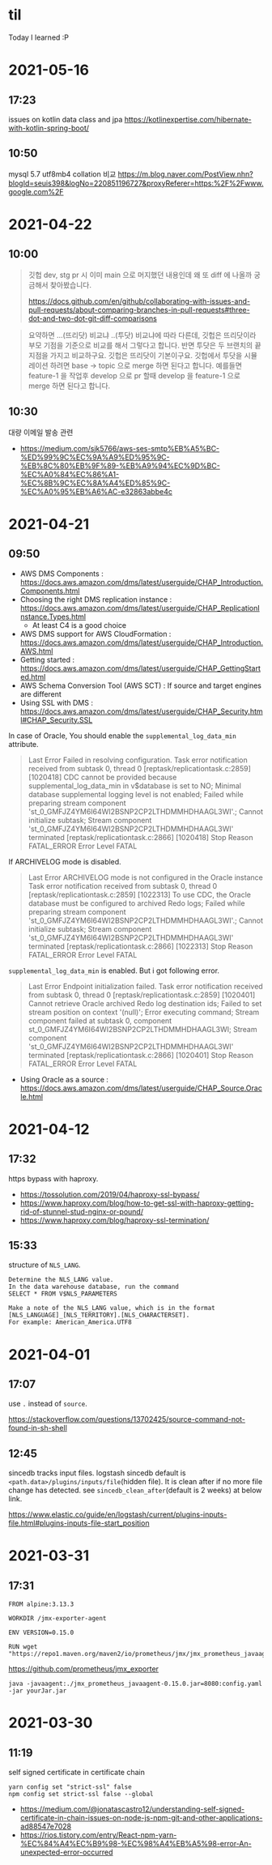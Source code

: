 # til

Today I learned :P

# 2021-05-16
## 17:23

issues on kotlin data class and jpa
https://kotlinexpertise.com/hibernate-with-kotlin-spring-boot/

## 10:50

mysql 5.7 utf8mb4 collation 비교
https://m.blog.naver.com/PostView.nhn?blogId=seuis398&logNo=220851196727&proxyReferer=https:%2F%2Fwww.google.com%2F

# 2021-04-22
## 10:00

>깃헙 dev, stg pr 시 이미 main 으로 머지했던 내용인데 왜 또 diff 에 나올까 궁금해서 찾아봤습니다.
>
>https://docs.github.com/en/github/collaborating-with-issues-and-pull-requests/about-comparing-branches-in-pull-requests#three-dot-and-two-dot-git-diff-comparisons

>요약하면 …(뜨리닷) 비교냐 ..(투닷) 비교냐에 따라 다른데, 깃헙은 뜨리닷이라 부모 기점을 기준으로 비교를 해서 그렇다고 합니다. 반면 투닷은 두 브랜치의 끝지점을 가지고 비교하구요. 깃헙은 뜨리닷이 기본이구요. 깃헙에서 투닷을 시뮬레이션 하려면 base -> topic 으로 merge 하면 된다고 합니다. 예를들면 feature-1 을 작업후 develop 으로 pr 할때 develop 을 feature-1 으로 merge 하면 된다고 합니다.

## 10:30

대량 이메일 발송 관련

* https://medium.com/sjk5766/aws-ses-smtp%EB%A5%BC-%ED%99%9C%EC%9A%A9%ED%95%9C-%EB%8C%80%EB%9F%89-%EB%A9%94%EC%9D%BC-%EC%A0%84%EC%86%A1-%EC%8B%9C%EC%8A%A4%ED%85%9C-%EC%A0%95%EB%A6%AC-e32863abbe4c


# 2021-04-21
## 09:50

* AWS DMS Components : https://docs.aws.amazon.com/dms/latest/userguide/CHAP_Introduction.Components.html
* Choosing the right DMS replication instance : https://docs.aws.amazon.com/dms/latest/userguide/CHAP_ReplicationInstance.Types.html 
  * At least C4 is a good choice
* AWS DMS support for AWS CloudFormation : https://docs.aws.amazon.com/dms/latest/userguide/CHAP_Introduction.AWS.html
* Getting started : https://docs.aws.amazon.com/dms/latest/userguide/CHAP_GettingStarted.html
* AWS Schema Conversion Tool (AWS SCT) : If source and target engines are different 
* Using SSL with DMS : https://docs.aws.amazon.com/dms/latest/userguide/CHAP_Security.html#CHAP_Security.SSL

In case of Oracle, You should enable the `supplemental_log_data_min` attribute.

>Last Error Failed in resolving configuration. Task error notification received from subtask 0, thread 0 [reptask/replicationtask.c:2859] [1020418] CDC cannot be provided because supplemental_log_data_min in v$database is set to NO; Minimal database supplemental logging level is not enabled; Failed while preparing stream component 'st_0_GMFJZ4YM6I64WI2BSNP2CP2LTHDMMHDHAAGL3WI'.; Cannot initialize subtask; Stream component 'st_0_GMFJZ4YM6I64WI2BSNP2CP2LTHDMMHDHAAGL3WI' terminated [reptask/replicationtask.c:2866] [1020418] Stop Reason FATAL_ERROR Error Level FATAL

If ARCHIVELOG mode is disabled.

>Last Error ARCHIVELOG mode is not configured in the Oracle instance Task error notification received from subtask 0, thread 0 [reptask/replicationtask.c:2859] [1022313] To use CDC, the Oracle database must be configured to archived Redo logs; Failed while preparing stream component 'st_0_GMFJZ4YM6I64WI2BSNP2CP2LTHDMMHDHAAGL3WI'.; Cannot initialize subtask; Stream component 'st_0_GMFJZ4YM6I64WI2BSNP2CP2LTHDMMHDHAAGL3WI' terminated [reptask/replicationtask.c:2866] [1022313] Stop Reason FATAL_ERROR Error Level FATAL

`supplemental_log_data_min` is enabled. But i got following error.

>Last Error Endpoint initialization failed. Task error notification received from subtask 0, thread 0 [reptask/replicationtask.c:2859] [1020401] Cannot retrieve Oracle archived Redo log destination ids; Failed to set stream position on context '(null)'; Error executing command; Stream component failed at subtask 0, component st_0_GMFJZ4YM6I64WI2BSNP2CP2LTHDMMHDHAAGL3WI; Stream component 'st_0_GMFJZ4YM6I64WI2BSNP2CP2LTHDMMHDHAAGL3WI' terminated [reptask/replicationtask.c:2866] [1020401] Stop Reason FATAL_ERROR Error Level FATAL

* Using Oracle as a source : https://docs.aws.amazon.com/dms/latest/userguide/CHAP_Source.Oracle.html

# 2021-04-12
## 17:32

https bypass with haproxy.

* https://tossolution.com/2019/04/haproxy-ssl-bypass/
* https://www.haproxy.com/blog/how-to-get-ssl-with-haproxy-getting-rid-of-stunnel-stud-nginx-or-pound/
* https://www.haproxy.com/blog/haproxy-ssl-termination/

## 15:33

structure of `NLS_LANG`.

```
Determine the NLS_LANG value.
In the data warehouse database, run the command
SELECT * FROM V$NLS_PARAMETERS

Make a note of the NLS_LANG value, which is in the format [NLS_LANGUAGE]_[NLS_TERRITORY].[NLS_CHARACTERSET].
For example: American_America.UTF8
```

# 2021-04-01
## 17:07

use `.` instead of `source`.

https://stackoverflow.com/questions/13702425/source-command-not-found-in-sh-shell

## 12:45

sincedb tracks input files. logstash sincedb default is `<path.data>/plugins/inputs/file`(hidden file). It is clean after if no more file change has detected. see `sincedb_clean_after`(default is 2 weeks) at below link.

https://www.elastic.co/guide/en/logstash/current/plugins-inputs-file.html#plugins-inputs-file-start_position

# 2021-03-31
## 17:31

```
FROM alpine:3.13.3

WORKDIR /jmx-exporter-agent

ENV VERSION=0.15.0

RUN wget "https://repo1.maven.org/maven2/io/prometheus/jmx/jmx_prometheus_javaagent/${VERSION}/jmx_prometheus_javaagent-${VERSION}.jar"
```

https://github.com/prometheus/jmx_exporter

```
java -javaagent:./jmx_prometheus_javaagent-0.15.0.jar=8080:config.yaml -jar yourJar.jar
```

# 2021-03-30
## 11:19

self signed certificate in certificate chain

```
yarn config set "strict-ssl" false
npm config set strict-ssl false --global
```

* https://medium.com/@jonatascastro12/understanding-self-signed-certificate-in-chain-issues-on-node-js-npm-git-and-other-applications-ad88547e7028
* https://rios.tistory.com/entry/React-npm-yarn-%EC%84%A4%EC%B9%98-%EC%98%A4%EB%A5%98-error-An-unexpected-error-occurred
